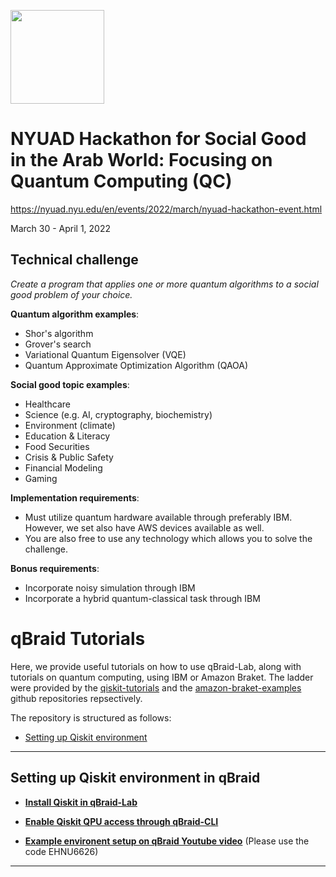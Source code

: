 [<img src="https://qbraid-static.s3.amazonaws.com/logos/Launch_on_qBraid_white.png" width="150">](https://account.qbraid.com?gitHubUrl=https://github.com/qBraid/NYUAD-2023.git)

# NYUAD Hackathon for Social Good in the Arab World: Focusing on Quantum Computing (QC)

https://nyuad.nyu.edu/en/events/2022/march/nyuad-hackathon-event.html

March 30 - April 1, 2022

## Technical challenge

_Create a program that applies one or more quantum algorithms to a social good
problem of your choice._

**Quantum algorithm examples**:

- Shor's algorithm
- Grover's search
- Variational Quantum Eigensolver (VQE)
- Quantum Approximate Optimization Algorithm (QAOA)

**Social good topic examples**:

- Healthcare
- Science (e.g. AI, cryptography, biochemistry)
- Environment (climate)
- Education & Literacy
- Food Securities
- Crisis & Public Safety
- Financial Modeling
- Gaming

**Implementation requirements**:

- Must utilize quantum hardware available through preferably IBM. However, we
  set also have AWS devices available as well.
- You are also free to use any technology which allows you to solve the
  challenge.

**Bonus requirements**:

- Incorporate noisy simulation through IBM
- Incorporate a hybrid quantum-classical task through IBM

# qBraid Tutorials

Here, we provide useful tutorials on how to use qBraid-Lab, along with tutorials
on quantum computing, using IBM or Amazon Braket. The ladder were provided by
the [qiskit-tutorials](https://github.com/qiskit/qiskit-tutorials) and the
[amazon-braket-examples](https://github.com/aws/amazon-braket-examples) github
repositories repsectively.

The repository is structured as follows:

- [Setting up Qiskit environment](qbraid_qiskit_setup/accessing_ibm_hardware.ipynb)

---

## <a name="qbraid">Setting up Qiskit environment in qBraid</a>

- [**Install Qiskit in qBraid-Lab**](qbraid_qiskit_setup/accessing_ibm_hardware.ipynb)

- [**Enable Qiskit QPU access through qBraid-CLI**](qbraid_qiskit_setup/accessing_ibm_hardware.ipynb)
- [**Example environent setup on qBraid Youtube video**](https://www.youtube.com/watch?v=LyavbzSkvRo) (Please use the code EHNU6626)

---
